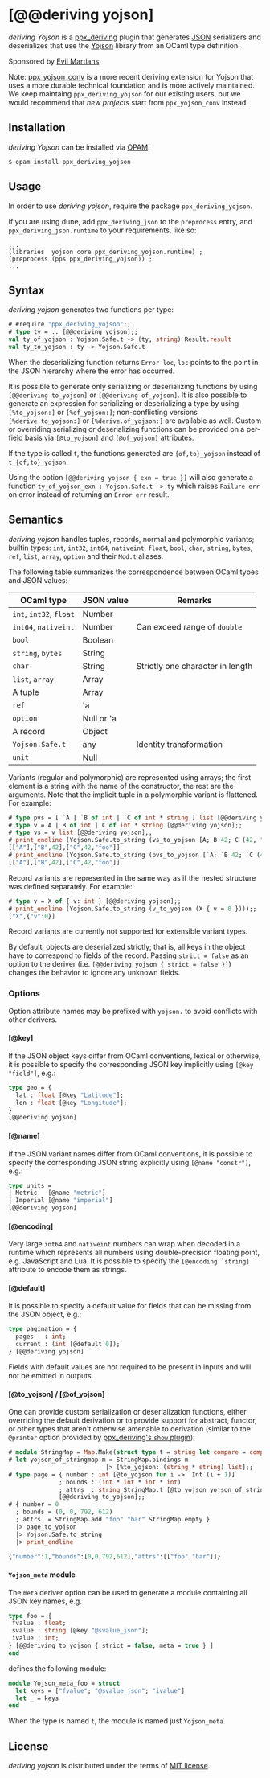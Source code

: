 [@@deriving yojson]
===================

_deriving Yojson_ is a [ppx_deriving][pd] plugin that generates
[JSON][] serializers and deserializes that use the [Yojson][] library
from an OCaml type definition.

Sponsored by [Evil Martians](http://evilmartians.com).

[pd]: https://github.com/ocaml-ppx/ppx_deriving
[json]: http://tools.ietf.org/html/rfc4627
[yojson]: https://github.com/ocaml-community/yojson

Note: [ppx_yojson_conv](https://github.com/janestreet/ppx_yojson_conv) is a more recent deriving extension for Yojson that uses a more durable technical foundation and is more actively maintained.
We keep maintaing `ppx_deriving_yojson` for our existing users, but we would recommend that *new projects* start from `ppx_yojson_conv` instead.

Installation
------------

_deriving Yojson_ can be installed via [OPAM](https://opam.ocaml.org):

    $ opam install ppx_deriving_yojson

Usage
-----

In order to use _deriving yojson_, require the package `ppx_deriving_yojson`.

If you are using dune, add `ppx_deriving_json` to the `preprocess` entry, and `ppx_deriving_json.runtime` to your requirements, like so:

```
...
(libraries  yojson core ppx_deriving_yojson.runtime) ;
(preprocess (pps ppx_deriving_yojson)) ;
...
```

Syntax
------

_deriving yojson_ generates two functions per type:

``` ocaml
# #require "ppx_deriving_yojson";;
# type ty = .. [@@deriving yojson];;
val ty_of_yojson : Yojson.Safe.t -> (ty, string) Result.result
val ty_to_yojson : ty -> Yojson.Safe.t
```

When the deserializing function returns <code>Error loc</code>, `loc` points to the point in the JSON hierarchy where the error has occurred.

It is possible to generate only serializing or deserializing functions by using `[@@deriving to_yojson]` or `[@@deriving of_yojson]`. It is also possible to generate an expression for serializing or deserializing a type by using `[%to_yojson:]` or `[%of_yojson:]`; non-conflicting versions `[%derive.to_yojson:]` or `[%derive.of_yojson:]` are available as well. Custom or overriding serializing or deserializing functions can be provided on a per-field basis via `[@to_yojson]` and `[@of_yojson]` attributes.

If the type is called `t`, the functions generated are `{of,to}_yojson` instead of `t_{of,to}_yojson`.

Using the option `[@@deriving yojson { exn = true }]` will also generate a function `ty_of_yojson_exn : Yojson.Safe.t -> ty` which raises `Failure err` on error instead of returning an `Error err` result.

Semantics
---------

_deriving yojson_ handles tuples, records, normal and polymorphic variants; builtin types: `int`, `int32`, `int64`, `nativeint`, `float`, `bool`, `char`, `string`, `bytes`, `ref`, `list`, `array`, `option` and their `Mod.t` aliases.

The following table summarizes the correspondence between OCaml types and JSON values:

| OCaml type             | JSON value | Remarks                          |
| ---------------------- | ---------- | -------------------------------- |
| `int`, `int32`, `float`| Number     |                                  |
| `int64`, `nativeint`   | Number     | Can exceed range of `double`     |
| `bool`                 | Boolean    |                                  |
| `string`, `bytes`      | String     |                                  |
| `char`                 | String     | Strictly one character in length |
| `list`, `array`        | Array      |                                  |
| A tuple                | Array      |                                  |
| `ref`                  | 'a         |                                  |
| `option`               | Null or 'a |                                  |
| A record               | Object     |                                  |
| `Yojson.Safe.t`        | any        | Identity transformation          |
| `unit`                 | Null       |                                  |

Variants (regular and polymorphic) are represented using arrays; the first element is a string with the name of the constructor, the rest are the arguments. Note that the implicit tuple in a polymorphic variant is flattened. For example:

``` ocaml
# type pvs = [ `A | `B of int | `C of int * string ] list [@@deriving yojson];;
# type v = A | B of int | C of int * string [@@deriving yojson];;
# type vs = v list [@@deriving yojson];;
# print_endline (Yojson.Safe.to_string (vs_to_yojson [A; B 42; C (42, "foo")]));;
[["A"],["B",42],["C",42,"foo"]]
# print_endline (Yojson.Safe.to_string (pvs_to_yojson [`A; `B 42; `C (42, "foo")]));;
[["A"],["B",42],["C",42,"foo"]]
```

Record variants are represented in the same way as if the nested structure was defined separately. For example:

```ocaml
# type v = X of { v: int } [@@deriving yojson];;
# print_endline (Yojson.Safe.to_string (v_to_yojson (X { v = 0 })));;
["X",{"v":0}]
```

Record variants are currently not supported for extensible variant types.

By default, objects are deserialized strictly; that is, all keys in the object have to correspond to fields of the record. Passing `strict = false` as an option to the deriver  (i.e. `[@@deriving yojson { strict = false }]`) changes the behavior to ignore any unknown fields.

### Options

Option attribute names may be prefixed with `yojson.` to avoid conflicts with other derivers.

#### [@key]

If the JSON object keys differ from OCaml conventions, lexical or otherwise, it is possible to specify the corresponding JSON key implicitly using <code>[@key "field"]</code>, e.g.:

``` ocaml
type geo = {
  lat : float [@key "Latitude"];
  lon : float [@key "Longitude"];
}
[@@deriving yojson]
```

#### [@name]

If the JSON variant names differ from OCaml conventions, it is possible to specify the corresponding JSON string explicitly using <code>[@name "constr"]</code>, e.g.:

``` ocaml
type units =
| Metric   [@name "metric"]
| Imperial [@name "imperial"]
[@@deriving yojson]
```

#### [@encoding]

Very large `int64` and `nativeint` numbers can wrap when decoded in a runtime which represents all numbers using double-precision floating point, e.g. JavaScript and Lua. It is possible to specify the <code>[@encoding \`string]</code> attribute to encode them as strings.

#### [@default]

It is possible to specify a default value for fields that can be missing from the JSON object, e.g.:

``` ocaml
type pagination = {
  pages   : int;
  current : (int [@default 0]);
} [@@deriving yojson]
```

Fields with default values are not required to be present in inputs and will not be emitted in outputs.

#### [@to_yojson] / [@of_yojson]

One can provide custom serialization or deserialization functions, either
overriding the default derivation or to provide support for abstract, functor,
or other types that aren't otherwise amenable to derivation (similar to the
`@printer` option provided by [ppx_deriving's `show` plugin](https://github.com/ocaml-ppx/ppx_deriving#plugin-show)):

```ocaml
# module StringMap = Map.Make(struct type t = string let compare = compare end);;
# let yojson_of_stringmap m = StringMap.bindings m
                           |> [%to_yojson: (string * string) list];;
# type page = { number : int [@to_yojson fun i -> `Int (i + 1)]
              ; bounds : (int * int * int * int)
              ; attrs  : string StringMap.t [@to_yojson yojson_of_stringmap]}
              [@@deriving to_yojson];;
# { number = 0
  ; bounds = (0, 0, 792, 612)
  ; attrs  = StringMap.add "foo" "bar" StringMap.empty }
  |> page_to_yojson
  |> Yojson.Safe.to_string
  |> print_endline

{"number":1,"bounds":[0,0,792,612],"attrs":[["foo","bar"]]}
```

#### `Yojson_meta` module

The `meta` deriver option can be used to generate a module containing all JSON key names, e.g.

```ocaml
type foo = {
 fvalue : float;
 svalue : string [@key "@svalue_json"];
 ivalue : int;
} [@@deriving to_yojson { strict = false, meta = true } ]
end
```

defines the following module:

```ocaml
module Yojson_meta_foo = struct
  let keys = ["fvalue"; "@svalue_json"; "ivalue"]
  let _ = keys
end
```

When the type is named `t`, the module is named just `Yojson_meta`.

License
-------

_deriving yojson_ is distributed under the terms of [MIT license](LICENSE.txt).
